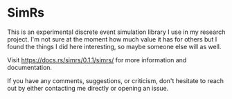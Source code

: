 # SimRs

This is an experimental discrete event simulation library I use in my research project.
I'm not sure at the moment how much value it has for others but I found the things I did
here interesting, so maybe someone else will as well.

Visit https://docs.rs/simrs/0.1.1/simrs/ for more information and documentation.

If you have any comments, suggestions, or criticism, don't hesitate to reach out
by either contacting me directly or opening an issue.
